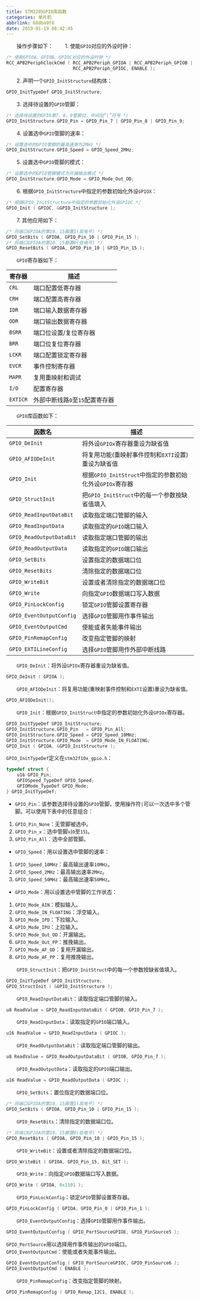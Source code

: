 ```yaml
---
title: STM32的GPIO库函数
categories: 单片机
abbrlink: 68dba9f8
date: 2019-01-19 08:42:45
---
```

&emsp;&emsp;操作步骤如下：<!--more-->
&emsp;&emsp;1. 使能`GPIO`对应的外设时钟：

``` c
/* 使能GPIOA、GPIOB、GPIOC对应的外设时钟 */
RCC_APB2PeriphClockCmd ( RCC_APB2Periph_GPIOA | RCC_APB2Periph_GPIOB | \
                         RCC_APB2Periph_GPIOC, ENABLE );
```

&emsp;&emsp;2. 声明一个`GPIO_InitStructure`结构体：

``` c
GPIO_InitTypeDef GPIO_InitStructure;
```

&emsp;&emsp;3. 选择待设置的`GPIO`管脚：

``` c
/* 选择待设置的GPIO第7、8、9管脚位，中间加“|”符号 */
GPIO_InitStructure.GPIO_Pin = GPIO_Pin_7 | GPIO_Pin_8 | GPIO_Pin_9;
```

&emsp;&emsp;4. 设置选中`GPIO`管脚的速率：

``` c
/* 设置选中的GPIO管脚的最高速率为2MHz */
GPIO_InitStructure.GPIO_Speed = GPIO_Speed_2MHz;
```

&emsp;&emsp;5. 设置选中`GPIO`管脚的模式：

``` c
/* 设置选中的GPIO管脚模式为开漏输出模式 */
GPIO_InitStructure.GPIO_Mode = GPIO_Mode_Out_OD;
```

&emsp;&emsp;6. 根据`GPIO_InitStructure`中指定的参数初始化外设`GPIOX`：

``` c
/* 根据GPIO_InitStructure中指定的参数初始化外设GPIOC */
GPIO_Init ( GPIOC, &GPIO_InitStructure );
```

&emsp;&emsp;7. 其他应用如下：

``` c
/* 将端口GPIOA的第10、15脚置1(高电平) */
GPIO_SetBits ( GPIOA, GPIO_Pin_10 | GPIO_Pin_15 );
/* 将端口GPIOA的第10、15脚置0(低电平) */
GPIO_ResetBits ( GPIOA, GPIO_Pin_10 | GPIO_Pin_15 );
```

&emsp;&emsp;`GPIO`寄存器如下：

寄存器    | 描述
---------|-----
`CRL`    | 端口配置低寄存器
`CRH`    | 端口配置高寄存器
`IDR`    | 端口输入数据寄存器
`ODR`    | 端口输出数据寄存器
`BSRR`   | 端口位设置/复位寄存器
`BRR`    | 端口位复位寄存器
`LCKR`   | 端口配置锁定寄存器
`EVCR`   | 事件控制寄存器
`MAPR`   | 复用重映射和调试
`I/O`    | 配置寄存器
`EXTICR` | 外部中断线路`0`至`15`配置寄存器

&emsp;&emsp;`GPIO`库函数如下：

函数名                    | 描述
-------------------------|-----
`GPIO_DeInit`            | 将外设`GPIOx`寄存器重设为缺省值
`GPIO_AFIODeInit`        | 将复用功能(重映射事件控制和`EXTI`设置)重设为缺省值
`GPIO_Init`              | 根据`GPIO_InitStruct`中指定的参数初始化外设`GPIOx`寄存器
`GPIO_StructInit`        | 把`GPIO_InitStruct`中的每一个参数按缺省值填入
`GPIO_ReadInputDataBit`  | 读取指定端口管脚的输入
`GPIO_ReadInputData`     | 读取指定的`GPIO`端口输入
`GPIO_ReadOutputDataBit` | 读取指定端口管脚的输出
`GPIO_ReadOutputData`    | 读取指定的`GPIO`端口输出
`GPIO_SetBits`           | 设置指定的数据端口位
`GPIO_ResetBits`         | 清除指定的数据端口位
`GPIO_WriteBit`          | 设置或者清除指定的数据端口位
`GPIO_Write`             | 向指定`GPIO`数据端口写入数据
`GPIO_PinLockConfig`     | 锁定`GPIO`管脚设置寄存器
`GPIO_EventOutputConfig` | 选择`GPIO`管脚用作事件输出
`GPIO_EventOutputCmd`    | 使能或者失能事件输出
`GPIO_PinRemapConfig`    | 改变指定管脚的映射
`GPIO_EXTILineConfig`    | 选择`GPIO`管脚用作外部中断线路

&emsp;&emsp;`GPIO_DeInit`：将外设`GPIOx`寄存器重设为缺省值。

``` c
GPIO_DeInit ( GPIOA );
```

&emsp;&emsp;`GPIO_AFIODeInit`：将复用功能(重映射事件控制和`EXTI`设置)重设为缺省值。

``` c
GPIO_AFIODeInit();
```

&emsp;&emsp;`GPIO_Init`：根据`GPIO_InitStruct`中指定的参数初始化外设`GPIOx`寄存器。

``` c
GPIO_InitTypeDef GPIO_InitStructure;
GPIO_InitStructure.GPIO_Pin   = GPIO_Pin_All;
GPIO_InitStructure.GPIO_Speed = GPIO_Speed_10MHz;
GPIO_InitStructure.GPIO_Mode  = GPIO_Mode_IN_FLOATING;
GPIO_Init ( GPIOA, &GPIO_InitStructure );
```

`GPIO_InitTypeDef`定义在`stm32f10x_gpio.h`：

``` c
typedef struct {
    u16 GPIO_Pin;
    GPIOSpeed_TypeDef GPIO_Speed;
    GPIOMode_TypeDef GPIO_Mode;
} GPIO_InitTypeDef;
```

- `GPIO_Pin`：该参数选择待设置的`GPIO`管脚，使用操作符`|`可以一次选中多个管脚。可以使用下表中的任意组合：

1. `GPIO_Pin_None`：无管脚被选中。
2. `GPIO_Pin_x`：选中管脚`x`(`0`至`15`)。
3. `GPIO_Pin_All`：选中全部管脚。

- `GPIO_Speed`：用以设置选中管脚的速率：

1. `GPIO_Speed_10MHz`：最高输出速率`10MHz`。
2. `GPIO_Speed_2MHz`：最高输出速率`2MHz`。
3. `GPIO_Speed_50MHz`：最高输出速率`50MHz`。

- `GPIO_Mode`：用以设置选中管脚的工作状态：

1. `GPIO_Mode_AIN`：模拟输入。
2. `GPIO_Mode_IN_FLOATING`：浮空输入。
3. `GPIO_Mode_IPD`：下拉输入。
4. `GPIO_Mode_IPU`：上拉输入。
5. `GPIO_Mode_Out_OD`：开漏输出。
6. `GPIO_Mode_Out_PP`：推挽输出。
7. `GPIO_Mode_AF_OD`：复用开漏输出。
8. `GPIO_Mode_AF_PP`：复用推挽输出。

&emsp;&emsp;`GPIO_StructInit`：把`GPIO_InitStruct`中的每一个参数按缺省值填入。

``` c
GPIO_InitTypeDef GPIO_InitStructure;
GPIO_StructInit ( &GPIO_InitStructure );
```

&emsp;&emsp;`GPIO_ReadInputDataBit`：读取指定端口管脚的输入。

``` c
u8 ReadValue = GPIO_ReadInputDataBit ( GPIOB, GPIO_Pin_7 );
```

&emsp;&emsp;`GPIO_ReadInputData`：读取指定的`GPIO`端口输入。

``` c
u16 ReadValue = GPIO_ReadInputData ( GPIOC );
```

&emsp;&emsp;`GPIO_ReadOutputDataBit`：读取指定端口管脚的输出。

``` c
u8 ReadValue = GPIO_ReadOutputDataBit ( GPIOB, GPIO_Pin_7 );
```

&emsp;&emsp;`GPIO_ReadOutputData`：读取指定的`GPIO`端口输出。

``` c
u16 ReadValue = GPIO_ReadOutputData ( GPIOC );
```

&emsp;&emsp;`GPIO_SetBits`：置位指定的数据端口位。

``` c
/* 将端口GPIOA的第10、15脚置1(高电平) */
GPIO_SetBits ( GPIOA, GPIO_Pin_10 | GPIO_Pin_15 );
```

&emsp;&emsp;`GPIO_ResetBits`：清除指定的数据端口位。

``` c
/* 将端口GPIOA的第10、15脚置0(低电平) */
GPIO_ResetBits ( GPIOA, GPIO_Pin_10 | GPIO_Pin_15 );
```

&emsp;&emsp;`GPIO_WriteBit`：设置或者清除指定的数据端口位。

``` c
GPIO_WriteBit ( GPIOA, GPIO_Pin_15, Bit_SET );
```

&emsp;&emsp;`GPIO_Write`：向指定`GPIO`数据端口写入数据。

``` c
GPIO_Write ( GPIOA, 0x1101 );
```

&emsp;&emsp;`GPIO_PinLockConfig`：锁定`GPIO`管脚设置寄存器。

``` c
GPIO_PinLockConfig ( GPIOA, GPIO_Pin_0 | GPIO_Pin_1 );
```

&emsp;&emsp;`GPIO_EventOutputConfig`：选择`GPIO`管脚用作事件输出。

``` c
GPIO_EventOutputConfig ( GPIO_PortSourceGPIOE, GPIO_PinSource5 );
```

`GPIO_PortSource`用以选择用作事件输出的`GPIO`端口。
&emsp;&emsp;`GPIO_EventOutputCmd`：使能或者失能事件输出。

``` c
GPIO_EventOutputConfig ( GPIO_PortSourceGPIOC, GPIO_PinSource6 );
GPIO_EventOutputCmd ( ENABLE );
```

&emsp;&emsp;`GPIO_PinRemapConfig`：改变指定管脚的映射。

``` c
GPIO_PinRemapConfig ( GPIO_Remap_I2C1, ENABLE );
```